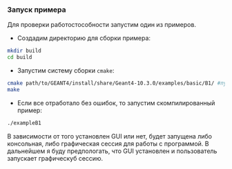 ### Запуск примера

Для проверки работостособности запустим один из примеров.
- Создадим директорию для сборки примера:
```bash
mkdir build
cd build
```
- Запустим систему сборки `cmake`:
```bash
cmake path/to/GEANT4/install/share/Geant4-10.3.0/examples/basic/B1/ #путь до примера
make
```
- Если все отработало без ошибок, то запустим скомпилированный пример:
```bash
./exampleB1
```
В зависимости от того установлен GUI или нет, будет запущена либо консольная, либо графическая сессия для работы с программой. В дальнейшем я буду предпологать, что GUI установлен и пользователь запускает графическуб сессию.